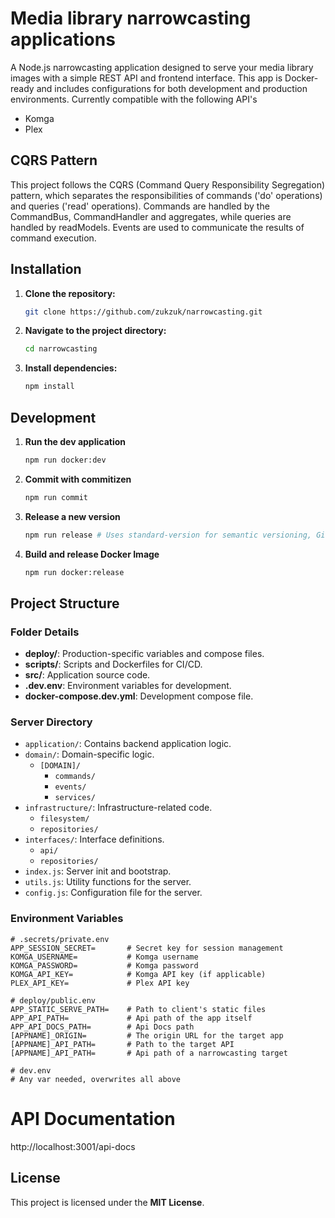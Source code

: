 # Media library narrowcasting applications

A Node.js narrowcasting application designed to serve your media library images with a simple REST API and frontend interface. This app is Docker-ready and includes configurations for both development and production environments.
Currently compatible with the following API's
- Komga
- Plex

## CQRS Pattern

This project follows the CQRS (Command Query Responsibility Segregation) pattern, which separates the responsibilities of commands ('do' operations) and queries ('read' operations).
Commands are handled by the CommandBus, CommandHandler and aggregates, while queries are handled by readModels. Events are used to communicate the results of command execution.

## Installation

1. **Clone the repository:**
   
   ```bash
   git clone https://github.com/zukzuk/narrowcasting.git
   ```
2. **Navigate to the project directory:**
   
   ```bash
   cd narrowcasting
   ```
3. **Install dependencies:**
   
   ```bash
   npm install
   ```

## Development

1. **Run the dev application**
   
   ```bash
   npm run docker:dev
   ```
2. **Commit with commitizen**
   
   ```bash
   npm run commit
   ```
3. **Release a new version**
   
   ```bash
   npm run release # Uses standard-version for semantic versioning, Git tagging, and pushing to the main branch.
   ```
4. **Build and release Docker Image**
   
   ```bash
   npm run docker:release
   ```

## Project Structure

### Folder Details

- **deploy/**: Production-specific variables and compose files.
- **scripts/**: Scripts and Dockerfiles for CI/CD.
- **src/**: Application source code.
- **.dev.env**: Environment variables for development.
- **docker-compose.dev.yml**: Development compose file.

### Server Directory ###
  - `application/`: Contains backend application logic.
  - `domain/`: Domain-specific logic.
    - `[DOMAIN]/`
      - `commands/`
      - `events/`
      - `services/`
  - `infrastructure/`: Infrastructure-related code.
    - `filesystem/`
    - `repositories/`
  - `interfaces/`: Interface definitions.
    - `api/`
    - `repositories/`
  - `index.js`: Server init and bootstrap.
  - `utils.js`: Utility functions for the server.
  - `config.js`: Configuration file for the server.

### Environment Variables

```plaintext
# .secrets/private.env
APP_SESSION_SECRET=       # Secret key for session management
KOMGA_USERNAME=           # Komga username
KOMGA_PASSWORD=           # Komga password
KOMGA_API_KEY=            # Komga API key (if applicable)
PLEX_API_KEY=             # Plex API key

# deploy/public.env
APP_STATIC_SERVE_PATH=    # Path to client's static files
APP_API_PATH=             # Api path of the app itself
APP_API_DOCS_PATH=        # Api Docs path
[APPNAME]_ORIGIN=         # The origin URL for the target app
[APPNAME]_API_PATH=       # Path to the target API
[APPNAME]_API_PATH=       # Api path of a narrowcasting target

# dev.env
# Any var needed, overwrites all above
```

# API Documentation
http://localhost:3001/api-docs

## License
This project is licensed under the **MIT License**.
